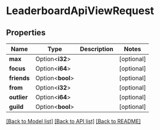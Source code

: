 # LeaderboardApiViewRequest

## Properties

Name | Type | Description | Notes
------------ | ------------- | ------------- | -------------
**max** | Option<**i32**> |  | [optional]
**focus** | Option<**i64**> |  | [optional]
**friends** | Option<**bool**> |  | [optional]
**from** | Option<**i32**> |  | [optional]
**outlier** | Option<**i64**> |  | [optional]
**guild** | Option<**bool**> |  | [optional]

[[Back to Model list]](../README.md#documentation-for-models) [[Back to API list]](../README.md#documentation-for-api-endpoints) [[Back to README]](../README.md)


